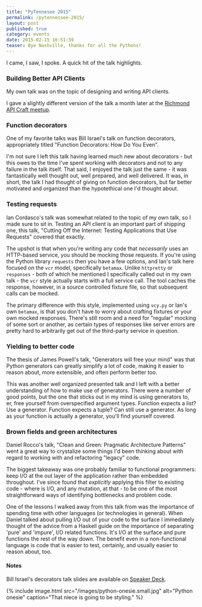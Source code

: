 ```yaml
---
title: "PyTennesee 2015"
permalink: /pytennessee-2015/
layout: post
published: true
category: events
date: 2015-02-15 16:51:59
teaser: Bye Nashville, thanks for all the Pythons!
---
```


I came, I saw, I spoke. A quick hit of the talk highlights.

### Building Better API Clients

My own talk was on the topic of designing and writing API clients.

<script async class="speakerdeck-embed" data-id="6c3af95405254438a06bace32eb6ae0a" data-ratio="1.33333333333333" src="//speakerdeck.com/assets/embed.js"></script>

I gave a slightly different version of the talk a month later at the
[Richmond API Craft
meetup](http://www.meetup.com/API-Craft-RVA/events/220635022/).

### Function decorators

One of my favorite talks was Bill Israel's talk on function decorators,
appropriately titled "Function Decorators: How Do You Even".

I'm not sure I left this talk having learned much new about decorators -
but this owes to the time I've spent working with decorators and not to
any failure in the talk itself. That said, I enjoyed the talk just the
same - it was fantastically well thought out, well prepared, and well
delivered. It was, in short, the talk I had thought of giving on
function decorators, but far better motivated and organized than the
hypotethical one I'd thought about.

### Testing requests

Ian Cordasco's talk was somewhat related to the topic of my own talk, so
I made sure to sit in. Testing an API client is an important part of
shipping one, this talk, "Cutting Off the Internet: Testing Applications
that Use Requests" covered that exactly.

The upshot is that when you're writing any code that *necessarily* uses
an HTTP-based service, you should be mocking those requests. If you're
using the Python library `requests` then you have a few options, and
Ian's talk here focused on the `vcr` model, specifically `betamax`.
Unlike `httpretty` or `responses` - both of which he mentioned I
specifically called out in my own talk - the `vcr` style actually starts
with a full service call. The tool caches the response, however, in a
source controlled fixture file, so that subsequent calls can be mocked.

The primary difference with this style, implemented using `vcy.py` or
Ian's own `betamax`, is that you don't have to worry about crafting
fixtures or your own mocked responses. There's still room and a need for
"regular" mocking of some sort or another, as certain types of responses
like server errors are pretty hard to arbitrarily get out of the
third-party service in question.

### Yielding to better code

The thesis of James Powell's talk, "Generators will free your mind" was
that Python generators can greatly simplify a lot of code, making it
easier to reason about, more extensible, and often perform better too.

This was another well organized presented talk and I left with a better
understanding of how to make use of generators. There were a number of
good points, but the one that sticks out in my mind is using generators
to, er, free yourself from overspecified argument types. Function
expects a list? Use a generator. Function expects a tuple? Can still use
a generator. As long as your function is actually a generator, you'll
find yourself covered.

### Brown fields and green architectures

Daniel Rocco's talk, "Clean and Green: Pragmatic Architecture Patterns"
went a great way to crystalize some things I'd been thinking
about with regard to working with and refactoring "legacy" code.

The biggest takeaway was one probably familiar to functional
programmers: keep I/O at the out layer of the application rather than
embedded throughout. I've since found that *explicitly* applying this
filter to existing code - where is I/O, and any mutation, at that - to
be one of the most straightforward ways of identifying bottlenecks and
problem code.

One of the lessons I walked away from this talk from was the importance
of spending time with other languages (or technologies in general). When
Daniel talked about pulling I/O out of your code to the surface I
immediately thought of the advice from a Haskell guide on the importance
of separating 'pure' and 'impure', I/O related functions. It's I/O at
the surface and pure functions the rest of the way down. The benefit
even in a non-functional language is code that is easier to test,
certainly, and usually easier to reason about, too.

#### Notes

Bill Israel's decorators talk slides are available on [Speaker
Deck](https://speakerdeck.com/epochblue/python-decorators-how-do-you-even).

{% include image.html src="/images/python-onesie.small.jpg" alt="Python onesie" caption="That niece is going to be styling." %}
